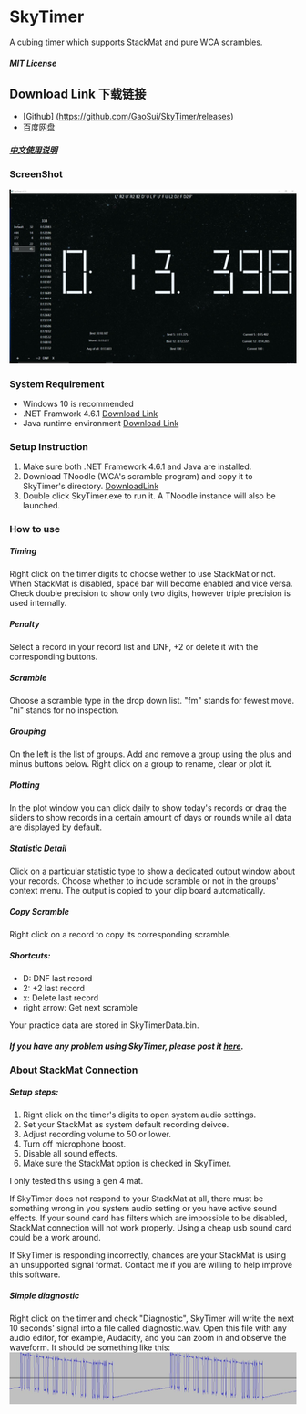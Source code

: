 # SkyTimer
A cubing timer which supports StackMat and pure WCA scrambles.

##### MIT License

## Download Link 下载链接
- [Github] (https://github.com/GaoSui/SkyTimer/releases)
- [百度网盘](http://pan.baidu.com/s/1dF7Faff)

##### [中文使用说明](README.zh-CN.md)

### ScreenShot
![UI of SkyTimer](ScreenShots/UI.jpg)

### System Requirement
- Windows 10 is recommended
- .NET Framwork 4.6.1 [Download Link](https://www.microsoft.com/net/download)
- Java runtime environment [Download Link](http://www.java.com)

### Setup Instruction
1. Make sure both .NET Framework 4.6.1 and Java are installed.
2. Download TNoodle (WCA's scramble program) and copy it to SkyTimer's directory. [DownloadLink](https://www.worldcubeassociation.org/regulations/scrambles/tnoodle/TNoodle-WCA-0.11.1.jar) 
3. Double click SkyTimer.exe to run it. A TNoodle instance will also be launched.

### How to use
##### Timing
Right click on the timer digits to choose wether to use StackMat or not. When StackMat is disabled, space bar will become enabled and vice versa. Check double precision to show only two digits, however triple precision is used internally.
##### Penalty
Select a record in your record list and DNF, +2 or delete it with the corresponding buttons.
##### Scramble
Choose a scramble type in the drop down list. "fm" stands for fewest move. "ni" stands for no inspection.
##### Grouping
On the left is the list of groups. Add and remove a group using the plus and minus buttons below. Right click on a group to rename, clear or plot it.
##### Plotting
In the plot window you can click daily to show today's records or drag the sliders to show records in a certain amount of days or rounds while all data are displayed by default.
##### Statistic Detail
Click on a particular statistic type to show a dedicated output window about your records. Choose whether to include scramble or not in the groups' context menu. The output is copied to your clip board automatically. 
##### Copy Scramble
Right click on a record to copy its corresponding scramble.
##### Shortcuts:
- D: DNF last record
- 2: +2 last record
- x: Delete last record
- right arrow: Get next scramble

Your practice data are stored in SkyTimerData.bin.

##### If you have any problem using SkyTimer, please post it [here](https://github.com/GaoSui/SkyTimer/issues).

### About StackMat Connection
##### Setup steps:
1. Right click on the timer's digits to open system audio settings.
2. Set your StackMat as system default recording deivce.
3. Adjust recording volume to 50 or lower.
4. Turn off microphone boost.
5. Disable all sound effects.
6. Make sure the StackMat option is checked in SkyTimer.

I only tested this using a gen 4 mat. 

If SkyTimer does not respond to your StackMat at all, there must be something wrong in you system audio setting or you have active sound effects. If your sound card has filters which are impossible to be disabled, StackMat connection will not work properly. Using a cheap usb sound card could be a work around.

If SkyTimer is responding incorrectly, chances are your StackMat is using an unsupported signal format. Contact me if you are willing to help improve this software.

##### Simple diagnostic
Right click on the timer and check "Diagnostic", SkyTimer will write the next 10 seconds' signal into a file called diagnostic.wav. Open this file with any audio editor, for example, Audacity, and you can zoom in and observe the waveform. It should be something like this: ![Image of a valid singal](ScreenShots/ValidSignal.jpg)
